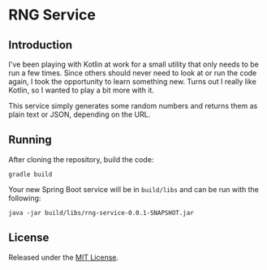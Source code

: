 # RNG Service

## Introduction

I've been playing with Kotlin at work for a small utility that only needs to be run a few times. Since others should never need to look at or run the code again, I took the opportunity to learn something new. Turns out I really like Kotlin, so I wanted to play a bit more with it.

This service simply generates some random numbers and returns them as plain text or JSON, depending on the URL.

## Running

After cloning the repository, build the code:

```
gradle build
```

Your new Spring Boot service will be in `build/libs` and can be run with the following:

```
java -jar build/libs/rng-service-0.0.1-SNAPSHOT.jar
```

## License

Released under the [MIT License](http://rnelson.mit-license.org).
